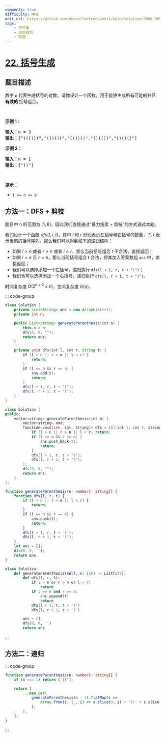 ```yaml
---
comments: true
difficulty: 中等
edit_url: https://github.com/doocs/leetcode/edit/main/solution/0000-0099/0022.Generate%20Parentheses/README.md
tags:
    - 字符串
    - 动态规划
    - 回溯
---
```


<!-- problem:start -->

# [22. 括号生成](https://leetcode.cn/problems/generate-parentheses)

## 题目描述

<!-- description:start -->

<p>数字 <code>n</code>&nbsp;代表生成括号的对数，请你设计一个函数，用于能够生成所有可能的并且 <strong>有效的 </strong>括号组合。</p>

<p>&nbsp;</p>

<p><strong>示例 1：</strong></p>

<pre>
<strong>输入：</strong>n = 3
<strong>输出：</strong>["((()))","(()())","(())()","()(())","()()()"]
</pre>

<p><strong>示例 2：</strong></p>

<pre>
<strong>输入：</strong>n = 1
<strong>输出：</strong>["()"]
</pre>

<p>&nbsp;</p>

<p><strong>提示：</strong></p>

<ul>
	<li><code>1 &lt;= n &lt;= 8</code></li>
</ul>

<!-- description:end -->


<!-- solution:start -->

## 方法一：DFS + 剪枝

题目中 $n$ 的范围为 $[1, 8]$，因此我们直接通过“暴力搜索 + 剪枝”的方式通过本题。

我们设计一个函数 $dfs(l, r, t)$，其中 $l$ 和 $r$ 分别表示左括号和右括号的数量，而 $t$ 表示当前的括号序列。那么我们可以得到如下的递归结构：

-   如果 $l \gt n$ 或者 $r \gt n$ 或者 $l \lt r$，那么当前括号组合 $t$ 不合法，直接返回；
-   如果 $l = n$ 且 $r = n$，那么当前括号组合 $t$ 合法，将其加入答案数组 `ans` 中，直接返回；
-   我们可以选择添加一个左括号，递归执行 `dfs(l + 1, r, t + "(")`；
-   我们也可以选择添加一个右括号，递归执行 `dfs(l, r + 1, t + ")")`。

时间复杂度 $O(2^{n\times 2} \times n)$，空间复杂度 $O(n)$。

<!-- tabs:start -->
::: code-group


```java
class Solution {
    private List<String> ans = new ArrayList<>();
    private int n;

    public List<String> generateParenthesis(int n) {
        this.n = n;
        dfs(0, 0, "");
        return ans;
    }

    private void dfs(int l, int r, String t) {
        if (l > n || r > n || l < r) {
            return;
        }
        if (l == n && r == n) {
            ans.add(t);
            return;
        }
        dfs(l + 1, r, t + "(");
        dfs(l, r + 1, t + ")");
    }
}
```



```cpp
class Solution {
public:
    vector<string> generateParenthesis(int n) {
        vector<string> ans;
        function<void(int, int, string)> dfs = [&](int l, int r, string t) {
            if (l > n || r > n || l < r) return;
            if (l == n && r == n) {
                ans.push_back(t);
                return;
            }
            dfs(l + 1, r, t + "(");
            dfs(l, r + 1, t + ")");
        };
        dfs(0, 0, "");
        return ans;
    }
};
```

```ts
function generateParenthesis(n: number): string[] {
    function dfs(l, r, t) {
        if (l > n || r > n || l < r) {
            return;
        }
        if (l == n && r == n) {
            ans.push(t);
            return;
        }
        dfs(l + 1, r, t + '(');
        dfs(l, r + 1, t + ')');
    }
    let ans = [];
    dfs(0, 0, '');
    return ans;
}
```

```python
class Solution:
    def generateParenthesis(self, n: int) -> List[str]:
        def dfs(l, r, t):
            if l > n or r > n or l < r:
                return
            if l == n and r == n:
                ans.append(t)
                return
            dfs(l + 1, r, t + '(')
            dfs(l, r + 1, t + ')')

        ans = []
        dfs(0, 0, '')
        return ans
```
:::
<!-- tabs:end -->

<!-- solution:start -->

## 方法二：递归

<!-- tabs:start -->
::: code-group

```ts
function generateParenthesis(n: number): string[] {
    if (n === 1) return ['()'];

    return [
        ...new Set(
            generateParenthesis(n - 1).flatMap(s =>
                Array.from(s, (_, i) => s.slice(0, i) + '()' + s.slice(i)),
            ),
        ),
    ];
}
```

:::
<!-- tabs:end -->

<!-- solution:end -->

<!-- problem:end -->